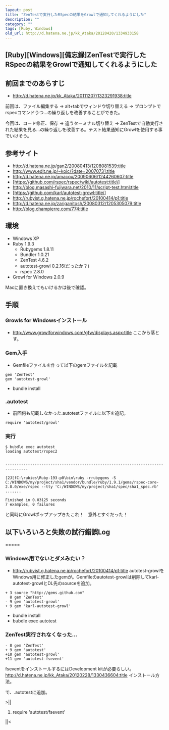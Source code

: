 ```yaml
---
layout: post
title: "ZenTestで実行したRSpecの結果をGrowlで通知してくれるようにした"
description: ""
category: ""
tags: [Ruby, Windows]
old_url: http://d.hatena.ne.jp/kk_Ataka/20120420/1334933158
---
```


\[Ruby\]\[Windows\]\[備忘録\]ZenTestで実行したRSpecの結果をGrowlで通知してくれるようにした
------------------------------------------------------------------------------------------

前回までのあらすじ
------------------

-   <http://d.hatena.ne.jp/kk_Ataka/20111207/1323291938:title>

前回は、ファイル編集する -&gt; alt+tabでウィンドウ切り替える -&gt; プロンプトでrspecコマンドうつ…の繰り返しを改善することができた。

今回は、コード修正、保存 -&gt; 違うターミナル切り替え -&gt; ZenTestで自動実行された結果を見る…の繰り返しを改善する。テスト結果通知にGrowlを使用する事でいけそう。

参考サイト
----------

-   <http://d.hatena.ne.jp/gan2/20080413/1208081539:title>
-   <http://www.edit.ne.jp/~koic/?date=20070731:title>
-   <http://d.hatena.ne.jp/amacou/20090606/1244260607:title>
-   \[https://github.com/rspec/rspec/wiki/autotest:title\]
-   <http://blog.masashi-fujiwara.net/2010/11/script-test.html:title>
-   \[https://github.com/karl/autotest-growl:title\]
-   <http://rubyist.g.hatena.ne.jp/rochefort/20100414/p1:title>
-   <http://d.hatena.ne.jp/zariganitosh/20080312/1205305079:title>
-   <http://blog.champierre.com/774:title>

環境
----

-   Windows XP
-   Ruby 1.9.3
    -   Rubygems 1.8.11
    -   Bundler 1.0.21
    -   ZenTest 4.6.2
    -   autotest-growl 0.2.16(だったか？)
    -   rspec 2.8.0
-   Growl for Windows 2.0.9

Macに置き換えてもいけるかは後で確認。

手順
----

### Growls for Windowsインストール

-   <http://www.growlforwindows.com/gfw/displays.aspx:title> ここから落とす。

### Gem入手

-   Gemfileファイルを作って以下のgemファイルを記載

<!-- -->

    gem 'ZenTest'
    gem 'autotest-growl'

-   bundle install

### .autotest

-   前回何も記載しなかった.autotestファイルに以下を追記。

<!-- -->

    require 'autotest/growl'

### 実行

    $ bubdle exec autotest
    loading autotest/rspec2


    --------------------------------------------------------------------------------

    [2J[fC:\rubies\Ruby-193-p0\bin\ruby -rrubygems -S C:/WINDOWS/my/project/sha1/vendor/bundle/ruby/1.9.1/gems/rspec-core-2.8.0/exe/rspec --tty 'C:/WINDOWS/my/project/sha1/spec/sha1_spec.rb'
    .......

    Finished in 0.03125 seconds
    7 examples, 0 failures

と同時にGrowlポップアップきたこれ！　意外とすぐだった！

以下いろいろと失敗の試行錯誤Log
-------------------------------

=====

### Windows用でないとダメみたい？

-   <http://rubyist.g.hatena.ne.jp/rochefort/20100414/p1:title> autotest-growlをWindows用に修正したgemが。Gemfileのautotest-growlは削除してkarl-autotest-growlとDL先のsourceを追加。

<!-- -->

    + 3 source "http://gems.github.com"
      8 gem 'ZenTest'
    - 9 gem 'autotest-growl'
    + 9 gem 'karl-autotest-growl'

-   bundle install
-   bubdle exec autotest

### ZenTest実行されなくなった…

    - 8 gem 'ZenTest'
    + 9 gem 'autotest'
    +10 gem 'autotest-growl'
    +11 gem 'autotest-fsevent'

fseventをインストールするにはDevelopment kitが必要らしい。<http://d.hatena.ne.jp/kk_Ataka/20120228/1330436604:title> インストール方法。

で、.autotestに追加。

&gt;||

1.  require 'autotest/fsevent'

||&lt; 
